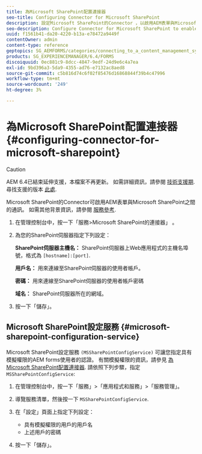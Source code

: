 ```yaml
---
title: 為Microsoft SharePoint配置連接器
seo-title: Configuring Connector for Microsoft SharePoint
description: 設定Microsoft SharePoint的Connector ，以啟用AEM表單與Microsoft SharePoint之間的通訊。
seo-description: Configure Connector for Microsoft SharePoint to enable communication between AEM forms and Microsoft SharePoint.
uuid: f1561b41-da20-4220-b13a-e78472a9449f
contentOwner: admin
content-type: reference
geptopics: SG_AEMFORMS/categories/connecting_to_a_content_management_system
products: SG_EXPERIENCEMANAGER/6.4/FORMS
discoiquuid: 0ec881c9-8dcc-4847-9edf-24d9e6c4a7ea
exl-id: 9bd396a3-5da9-4355-ad76-e7132ac8aed8
source-git-commit: c5b816d74c6f02f85476d16868844f39b4c47996
workflow-type: tm+mt
source-wordcount: '249'
ht-degree: 3%

---
```


# 為Microsoft SharePoint配置連接器 {#configuring-connector-for-microsoft-sharepoint}

>[!CAUTION]
>
>AEM 6.4已結束延伸支援，本檔案不再更新。 如需詳細資訊，請參閱 [技術支援期](https://helpx.adobe.com//tw/support/programs/eol-matrix.html). 尋找支援的版本 [此處](https://experienceleague.adobe.com/docs/).

Microsoft SharePoint的Connector可啟用AEM表單與Microsoft SharePoint之間的通訊。 如需其他背景資訊，請參閱 [服務參考](https://www.adobe.com/go/learn_aemforms_services_63).

1. 在管理控制台中，按一下「服務>Microsoft SharePoint的連接器」 。
1. 為您的SharePoint伺服器指定下列設定：

   **SharePoint伺服器主機名：** SharePoint伺服器上Web應用程式的主機名埠號，格式為 `[hostname]:[port]`.

   **用戶名：** 用來連線至SharePoint伺服器的使用者帳戶。

   **密碼：** 用來連線至SharePoint伺服器的使用者帳戶密碼

   **域名：** SharePoint伺服器所在的網域。

1. 按一下「儲存」。

## Microsoft SharePoint設定服務 {#microsoft-sharepoint-configuration-service}

Microsoft SharePoint設定服務 `(MSSharePointConfigService)` 可讓您指定具有模擬權限的AEM forms使用者的認證。 有關模擬權限的資訊，請參見 [為Microsoft SharePoint配置連接器](https://help.adobe.com/en_US/AEMForms/6.1/SharePointConfig/index.html). 請依照下列步驟，指定 `MSSharePointConfigService`:

1. 在管理控制台中，按一下「服務」>「應用程式和服務」>「服務管理」。
1. 導覽服務清單，然後按一下 `MSSharePointConfigService`.
1. 在「設定」頁面上指定下列設定：

   * 具有模擬權限的用戶的用戶名
   * 上述用戶的密碼

1. 按一下「儲存」。
